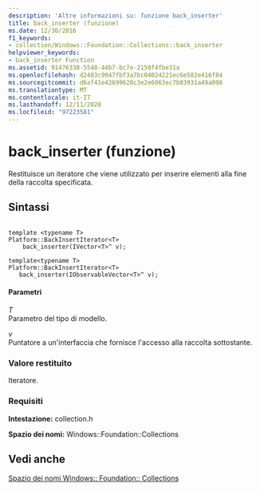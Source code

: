 ```yaml
---
description: 'Altre informazioni su: funzione back_inserter'
title: back_inserter (funzione)
ms.date: 12/30/2016
f1_keywords:
- collection/Windows::Foundation::Collections::back_inserter
helpviewer_keywords:
- back_inserter Function
ms.assetid: 91476338-5548-44b7-bc7e-2150f4fbe31a
ms.openlocfilehash: d2483c9947fbf3a7bc04024221ec6e582e416f84
ms.sourcegitcommit: d6af41e42699628c3e2e6063ec7b03931a49a098
ms.translationtype: MT
ms.contentlocale: it-IT
ms.lasthandoff: 12/11/2020
ms.locfileid: "97223581"
---
```

# <a name="back_inserter-function"></a>back_inserter (funzione)

Restituisce un iteratore che viene utilizzato per inserire elementi alla fine della raccolta specificata.

## <a name="syntax"></a>Sintassi

```

template <typename T>
Platform::BackInsertIterator<T>
    back_inserter(IVector<T>^ v);

template<typename T>
Platform::BackInsertIterator<T>
   back_inserter(IObservableVector<T>^ v);
```

#### <a name="parameters"></a>Parametri

*T*<br/>
Parametro del tipo di modello.

*v*<br/>
Puntatore a un'interfaccia che fornisce l'accesso alla raccolta sottostante.

### <a name="return-value"></a>Valore restituito

Iteratore.

### <a name="requirements"></a>Requisiti

**Intestazione:** collection.h

**Spazio dei nomi:** Windows::Foundation::Collections

## <a name="see-also"></a>Vedi anche

[Spazio dei nomi Windows:: Foundation:: Collections](../cppcx/windows-foundation-collections-namespace-c-cx.md)
